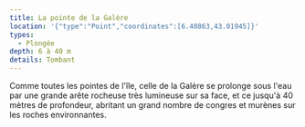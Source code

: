 ```yaml
---
title: La pointe de la Galère
location: '{"type":"Point","coordinates":[6.40863,43.01945]}'
types:
  - Plongée
depth: 6 à 40 m
details: Tombant
---
```

Comme toutes les pointes de l'île, celle de la Galère se prolonge sous l'eau par une grande arête rocheuse très lumineuse sur sa face, et ce jusqu'à 40 mètres de profondeur, abritant un grand nombre de congres et murènes sur les roches environnantes.
